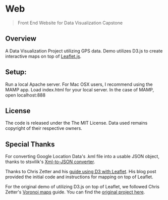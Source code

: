 Web
===========

> Front End Website for Data Visualization Capstone


Overview
---

A Data Visualization Project utilizing GPS data. Demo utilizes D3.js to create interactive maps on top of [Leaflet.js](http://leafletjs.com/).

Setup:
----

Run a local Apache server. For Mac OSX users, I recommend using the MAMP app. 
Load index.html for your local server. In the case of MAMP, open localhost:888


License
---

The code is released under the The MIT License. Data used remains copyright of their respective owners.

Special Thanks
---

For converting Google Location Data's .kml file into a usable JSON object, thanks to stsvilik's [Xml-to-JSON converter](https://github.com/stsvilik/Xml-to-JSON).

Thanks to Chris Zetter and his [guide using D3 with Leaflet](http://chriszetter.com/blog/2014/06/15/building-a-voronoi-map-with-d3-and-leaflet/). His blog post provided the initial code and instructions for mapping on top of Leaflet.

For the original demo of utilizing D3.js on top of Leaflet, we followed Chris Zetter's [Voronoi maps](http://chriszetter.com/blog/2014/06/14/visualising-supermarkets-with-a-voronoi-diagram/) guide. You can find the [original project here](https://github.com/zetter/voronoi-maps).